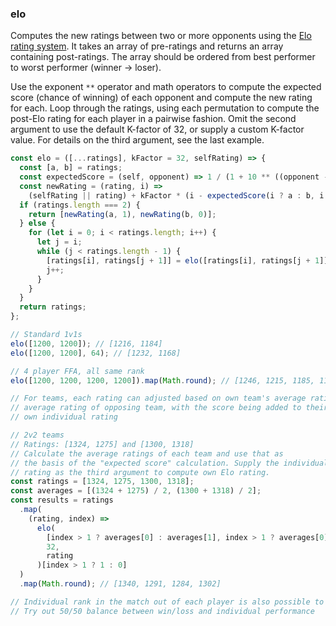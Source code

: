 ### elo

Computes the new ratings between two or more opponents using the [Elo rating system](https://en.wikipedia.org/wiki/Elo_rating_system). It takes an array
of pre-ratings and returns an array containing post-ratings.
The array should be ordered from best performer to worst performer (winner -> loser).

Use the exponent `**` operator and math operators to compute the expected score (chance of winning)
of each opponent and compute the new rating for each. Loop through the ratings, using each permutation to compute the post-Elo rating for each player in a pairwise fashion. Omit the second argument to use the default K-factor of 32, or supply a custom K-factor value. For details on the third argument, see the last example.

```js
const elo = ([...ratings], kFactor = 32, selfRating) => {
  const [a, b] = ratings;
  const expectedScore = (self, opponent) => 1 / (1 + 10 ** ((opponent - self) / 400));
  const newRating = (rating, i) =>
    (selfRating || rating) + kFactor * (i - expectedScore(i ? a : b, i ? b : a));
  if (ratings.length === 2) {
    return [newRating(a, 1), newRating(b, 0)];
  } else {
    for (let i = 0; i < ratings.length; i++) {
      let j = i;
      while (j < ratings.length - 1) {
        [ratings[i], ratings[j + 1]] = elo([ratings[i], ratings[j + 1]], kFactor);
        j++;
      }
    }
  }
  return ratings;
};
```

```js
// Standard 1v1s
elo([1200, 1200]); // [1216, 1184]
elo([1200, 1200], 64); // [1232, 1168]

// 4 player FFA, all same rank
elo([1200, 1200, 1200, 1200]).map(Math.round); // [1246, 1215, 1185, 1154]

// For teams, each rating can adjusted based on own team's average rating vs. 
// average rating of opposing team, with the score being added to their
// own individual rating

// 2v2 teams
// Ratings: [1324, 1275] and [1300, 1318]
// Calculate the average ratings of each team and use that as
// the basis of the "expected score" calculation. Supply the individual
// rating as the third argument to compute own Elo rating.
const ratings = [1324, 1275, 1300, 1318];
const averages = [(1324 + 1275) / 2, (1300 + 1318) / 2];
const results = ratings
  .map(
    (rating, index) =>
      elo(
        [index > 1 ? averages[0] : averages[1], index > 1 ? averages[0] : averages[1]],
        32,
        rating
      )[index > 1 ? 1 : 0]
  )
  .map(Math.round); // [1340, 1291, 1284, 1302]

// Individual rank in the match out of each player is also possible to take into account
// Try out 50/50 balance between win/loss and individual performance
```
